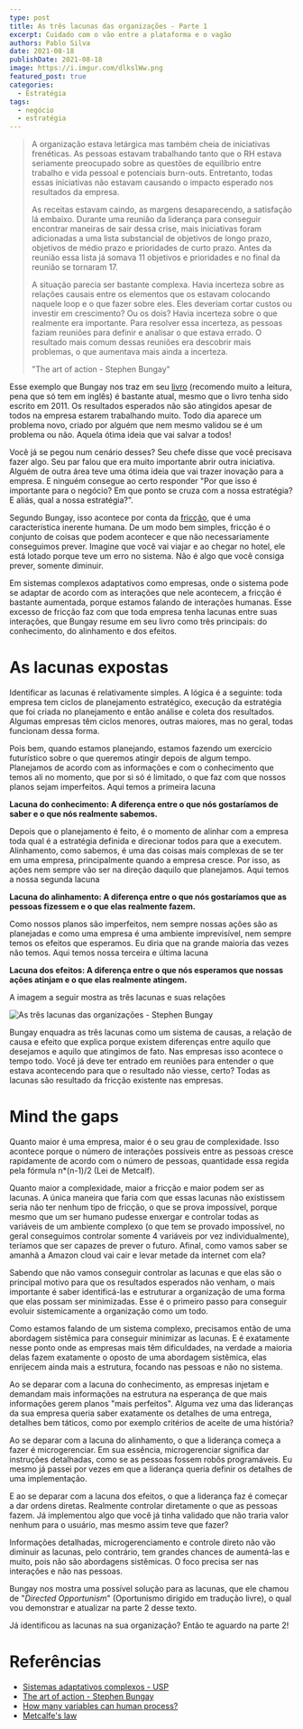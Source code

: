 ```yaml
---
type: post
title: As três lacunas das organizações - Parte 1
excerpt: Cuidado com o vão entre a plataforma e o vagão
authors: Pablo Silva
date: 2021-08-18
publishDate: 2021-08-18
image: https://i.imgur.com/dlkslWw.png
featured_post: true
categories:
  - Estratégia
tags:
  - negócio
  - estratégia
---
```


> A organização estava letárgica mas também cheia de iniciativas frenéticas. As pessoas estavam trabalhando tanto que o RH estava seriamente preocupado sobre as questões de equilíbrio entre trabalho e vida pessoal e potenciais burn-outs. Entretanto, todas essas iniciativas não estavam causando o impacto esperado nos resultados da empresa.
>
> As receitas estavam caindo, as margens desaparecendo, a satisfação lá embaixo. Durante uma reunião da liderança para conseguir encontrar maneiras de sair dessa crise, mais iniciativas foram adicionadas a uma lista substancial de objetivos de longo prazo, objetivos de médio prazo e prioridades de curto prazo. Antes da reunião essa lista já somava 11 objetivos e prioridades e no final da reunião se tornaram 17.
>
> A situação parecia ser bastante complexa. Havia incerteza sobre as relações causais entre os elementos que os estavam colocando naquele loop e o que fazer sobre eles. Eles deveriam cortar custos ou investir em crescimento? Ou os dois? Havia incerteza sobre o que realmente era importante. Para resolver essa incerteza, as pessoas faziam reuniões para definir e analisar o que estava errado. O resultado mais comum dessas reuniões era descobrir mais problemas, o que aumentava mais ainda a incerteza.
> 
> "The art of action - Stephen Bungay"

Esse exemplo que Bungay nos traz em seu [livro](https://amzn.to/3zh8VSA) (recomendo muito a leitura, pena que só tem em inglês) é bastante atual, mesmo que o livro tenha sido escrito em 2011. Os resultados esperados não são atingidos apesar de todos na empresa estarem trabalhando muito. Todo dia aparece um problema novo, criado por alguém que nem mesmo validou se é um problema ou não. Aquela ótima ideia que vai salvar a todos!

Você já se pegou num cenário desses? Seu chefe disse que você precisava fazer algo. Seu par falou que era muito importante abrir outra iniciativa. Alguém de outra área teve uma ótima ideia que vai trazer inovação para a empresa. E ninguém consegue ao certo responder "Por que isso é importante para o negócio? Em que ponto se cruza com a nossa estratégia? E aliás, qual a nossa estratégia?".

Segundo Bungay, isso acontece por conta da [fricção](https://productoversee.com/friccao-onde-o-simples-fica-complicado-e-o-complicado-impossivel/), que é uma característica inerente humana. De um modo bem simples, fricção é o conjunto de coisas que podem acontecer e que não necessariamente conseguimos prever. Imagine que você vai viajar e ao chegar no hotel, ele está lotado porque teve um erro no sistema. Não é algo que você consiga prever, somente diminuir.

Em sistemas complexos adaptativos como empresas, onde o sistema pode se adaptar de acordo com as interações que nele acontecem, a fricção é bastante aumentada, porque estamos falando de interações humanas. Esse excesso de fricção faz com que toda empresa tenha lacunas entre suas interações, que Bungay resume em seu livro como três principais: do conhecimento, do alinhamento e dos efeitos.

# As lacunas expostas

Identificar as lacunas é relativamente simples. A lógica é a seguinte: toda empresa tem ciclos de planejamento estratégico, execução da estratégia que foi criada no planejamento e então análise e coleta dos resultados. Algumas empresas têm ciclos menores, outras maiores, mas no geral, todas funcionam dessa forma.

Pois bem, quando estamos planejando, estamos fazendo um exercício futurístico sobre o que queremos atingir depois de algum tempo. Planejamos de acordo com as informações e com o conhecimento que temos ali no momento, que por si só é limitado, o que faz com que nossos planos sejam imperfeitos. Aqui temos a primeira lacuna

**Lacuna do conhecimento: A diferença entre o que nós gostaríamos de saber e o que nós realmente sabemos.**

Depois que o planejamento é feito, é o momento de alinhar com a empresa toda qual é a estratégia definida e direcionar todos para que a executem. Alinhamento, como sabemos, é uma das coisas mais complexas de se ter em uma empresa, principalmente quando a empresa cresce. Por isso, as ações nem sempre vão ser na direção daquilo que planejamos. Aqui temos a nossa segunda lacuna

**Lacuna do alinhamento: A diferença entre o que nós gostaríamos que as pessoas fizessem e o que elas realmente fazem.**

Como nossos planos são imperfeitos, nem sempre nossas ações são as planejadas e como uma empresa é uma ambiente imprevisível, nem sempre temos os efeitos que esperamos. Eu diria que na grande maioria das vezes não temos. Aqui temos nossa terceira e última lacuna

**Lacuna dos efeitos: A diferença entre o que nós esperamos que nossas ações atinjam e o que elas realmente atingem.**

A imagem a seguir mostra as três lacunas e suas relações

![](/images/posts/as-tres-lacunas-das-organizacoes-1.png "As três lacunas das organizações - Stephen Bungay")


Bungay enquadra as três lacunas como um sistema de causas, a relação de causa e efeito que explica porque existem diferenças entre aquilo que desejamos e aquilo que atingimos de fato. Nas empresas isso acontece o tempo todo. Você já deve ter entrado em reuniões para entender o que estava acontecendo para que o resultado não viesse, certo? Todas as lacunas são resultado da fricção existente nas empresas.

# Mind the gaps

Quanto maior é uma empresa, maior é o seu grau de complexidade. Isso acontece porque o número de interações possíveis entre as pessoas cresce rapidamente de acordo com o número de pessoas, quantidade essa regida pela fórmula n\*(n-1)/2 (Lei de Metcalf).

Quanto maior a complexidade, maior a fricção e maior podem ser as lacunas. A única maneira que faria com que essas lacunas não existissem seria não ter nenhum tipo de fricção, o que se prova impossível, porque mesmo que um ser humano pudesse enxergar e controlar todas as variáveis de um ambiente complexo (o que tem se provado impossível, no geral conseguimos controlar somente 4 variáveis por vez individualmente), teríamos que ser capazes de prever o futuro. Afinal, como vamos saber se amanhã a Amazon cloud vai cair e levar metade da internet com ela?

Sabendo que não vamos conseguir controlar as lacunas e que elas são o principal motivo para que os resultados esperados não venham, o mais importante é saber identificá-las e estruturar a organização de uma forma que elas possam ser minimizadas. Esse é o primeiro passo para conseguir evoluir sistemicamente a organização como um todo.

Como estamos falando de um sistema complexo, precisamos então de uma abordagem sistêmica para conseguir minimizar as lacunas. E é exatamente nesse ponto onde as empresas mais têm dificuldades, na verdade a maioria delas fazem exatamente o oposto de uma abordagem sistêmica, elas enrijecem ainda mais a estrutura, focando nas pessoas e não no sistema.

Ao se deparar com a lacuna do conhecimento, as empresas injetam e demandam mais informações na estrutura na esperança de que mais informações gerem planos "mais perfeitos". Alguma vez uma das lideranças da sua empresa queria saber exatamente os detalhes de uma entrega, detalhes bem táticos, como por exemplo critérios de aceite de uma história?

Ao se deparar com a lacuna do alinhamento, o que a liderança começa a fazer é microgerenciar. Em sua essência, microgerenciar significa dar instruções detalhadas, como se as pessoas fossem robôs programáveis. Eu mesmo já passei por vezes em que a liderança queria definir os detalhes de uma implementação.

E ao se deparar com a lacuna dos efeitos, o que a liderança faz é começar a dar ordens diretas. Realmente controlar diretamente o que as pessoas fazem. Já implementou algo que você já tinha validado que não traria valor nenhum para o usuário, mas mesmo assim teve que fazer?

Informações detalhadas, microgerenciamento e controle direto não vão diminuir as lacunas, pelo contrário, tem grandes chances de aumentá-las e muito, pois não são abordagens sistêmicas. O foco precisa ser nas interações e não nas pessoas.

Bungay nos mostra uma possível solução para as lacunas, que ele chamou de "*Directed Opportunism*" (Oportunismo dirigido em tradução livre), o qual vou demonstrar e atualizar na parte 2 desse texto.

Já identificou as lacunas na sua organização? Então te aguardo na parte 2!

# Referências

* [Sistemas adaptativos complexos - USP](https://edisciplinas.usp.br/pluginfile.php/3194763/mod_resource/content/1/Sistemas%20Adaptativos%20Complexos.pdf)
* [The art of action - Stephen Bungay](https://amzn.to/3py4lfm)
* [How many variables can human process?](https://pubmed.ncbi.nlm.nih.gov/15660854/#:~:text=These%20findings%20suggest%20that%20a,limit%20of%20human%20processing%20capacity.)
* [Metcalfe's law](https://en.wikipedia.org/wiki/Metcalfe%27s_law)